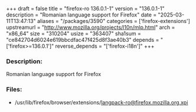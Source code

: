 +++
draft = false
title = "firefox-ro 136.0.1-1"
version = "136.0.1-1"
description = "Romanian language support for Firefox"
date = "2025-03-11T13:47:13"
aliases = "/packages/3590"
categories = ['firefox-extensions']
upstreamurl = "http://www.mozilla.org/projects/l10n/mlp.html"
arch = "x86_64"
size = "310204"
usize = "363407"
sha1sum = "ce842704d6024e619bbcdfac47f425d8f3ae40b3"
depends = "['firefox>=136.0.1']"
reverse_depends = "['firefox-i18n']"
+++
### Description: 
Romanian language support for Firefox

### Files: 
* /usr/lib/firefox/browser/extensions/langpack-ro@firefox.mozilla.org.xpi
